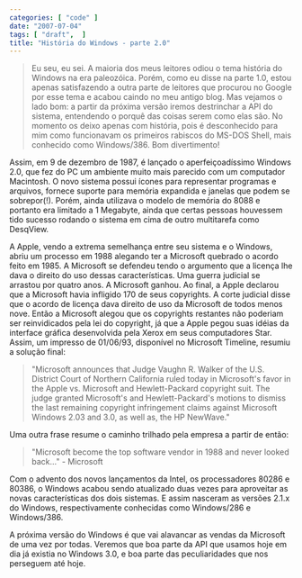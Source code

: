 ```yaml
---
categories: [ "code" ]
date: "2007-07-04"
tags: [ "draft",  ]
title: "História do Windows - parte 2.0"
---
```

> Eu seu, eu sei. A maioria dos meus leitores odiou o tema história do
Windows na era paleozóica. Porém, como eu disse na parte 1.0, estou
apenas satisfazendo a outra parte de leitores que procurou no Google
por esse tema e acabou caindo no meu antigo blog. Mas vejamos o lado
bom: a partir da próxima versão iremos destrinchar a API do sistema,
entendendo o porquê das coisas serem como elas são. No momento os deixo
apenas com história, pois é desconhecido para mim como funcionavam os
primeiros rabiscos do MS-DOS Shell, mais conhecido como Windows/386. Bom
divertimento!

Assim, em 9 de dezembro de 1987, é lançado o aperfeiçoadíssimo
Windows 2.0, que fez do PC um ambiente muito mais parecido com um
computador Macintosh. O novo sistema possui ícones para representar
programas e arquivos, fornece suporte para memória expandida e janelas
que podem se sobrepor(!). Porém, ainda utilizava o modelo de memória
do 8088 e portanto era limitado a 1 Megabyte, ainda que certas pessoas
houvessem tido sucesso rodando o sistema em cima de outro multitarefa
como DesqView.

A Apple, vendo a extrema semelhança entre seu sistema e o Windows,
abriu um processo em 1988 alegando ter a Microsoft quebrado o acordo
feito em 1985. A Microsoft se defendeu tendo o argumento que a licença
lhe dava o direito do uso dessas características. Uma guerra judicial se
arrastou por quatro anos. A Microsoft ganhou. Ao final, a Apple declarou
que a Microsoft havia infligido 170 de seus copyrights. A corte judicial
disse que o acordo de licença dava direito de uso da Microsoft de
todos menos nove. Então a Microsoft alegou que os copyrights restantes
não poderiam ser reinvidicados pela lei do copyright, já que a Apple
pegou suas idéias da interface gráfica desenvolvida pela Xerox em
seus computadores Star. Assim, um impresso de 01/06/93, disponível no
Microsoft Timeline, resumiu a solução final:

> "Microsoft announces that Judge Vaughn R. Walker of the U.S. District
Court of Northern California ruled today in Microsoft's favor in the
Apple vs. Microsoft and Hewlett-Packard copyright suit. The judge granted
Microsoft's and Hewlett-Packard's motions to dismiss the last remaining
copyright infringement claims against Microsoft Windows 2.03 and 3.0,
as well as, the HP NewWave."

Uma outra frase resume o caminho trilhado pela empresa a partir de
então:

> "Microsoft become the top software vendor in 1988 and never looked
back..." - Microsoft

Com o advento dos novos lançamentos da Intel, os processadores 80286
e 80386, o Windows acabou sendo atualizado duas vezes para aproveitar
as novas características dos dois sistemas. E assim nasceram as
versões 2.1.x do Windows, respectivamente conhecidas como Windows/286
e Windows/386.

A próxima versão do Windows é que vai alavancar as vendas da Microsoft
de uma vez por todas. Veremos que boa parte da API que usamos hoje em
dia já existia no Windows 3.0, e boa parte das peculiaridades que nos
perseguem até hoje.

